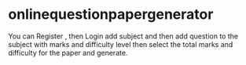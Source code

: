 # onlinequestionpapergenerator
You can Register , then Login add subject and then add question to the subject with marks and difficulty level then select the total marks and difficulty for the paper and generate.
